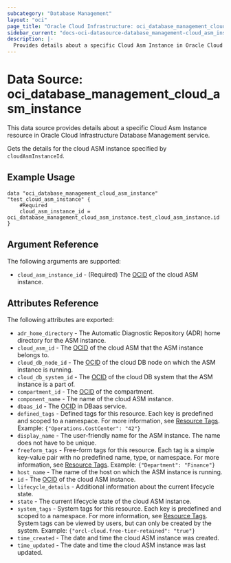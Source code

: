 ```yaml
---
subcategory: "Database Management"
layout: "oci"
page_title: "Oracle Cloud Infrastructure: oci_database_management_cloud_asm_instance"
sidebar_current: "docs-oci-datasource-database_management-cloud_asm_instance"
description: |-
  Provides details about a specific Cloud Asm Instance in Oracle Cloud Infrastructure Database Management service
---
```


# Data Source: oci_database_management_cloud_asm_instance
This data source provides details about a specific Cloud Asm Instance resource in Oracle Cloud Infrastructure Database Management service.

Gets the details for the cloud ASM instance specified by `cloudAsmInstanceId`.


## Example Usage

```hcl
data "oci_database_management_cloud_asm_instance" "test_cloud_asm_instance" {
	#Required
	cloud_asm_instance_id = oci_database_management_cloud_asm_instance.test_cloud_asm_instance.id
}
```

## Argument Reference

The following arguments are supported:

* `cloud_asm_instance_id` - (Required) The [OCID](https://docs.cloud.oracle.com/iaas/Content/General/Concepts/identifiers.htm) of the cloud ASM instance.


## Attributes Reference

The following attributes are exported:

* `adr_home_directory` - The Automatic Diagnostic Repository (ADR) home directory for the ASM instance.
* `cloud_asm_id` - The [OCID](https://docs.cloud.oracle.com/iaas/Content/General/Concepts/identifiers.htm) of the cloud ASM that the ASM instance belongs to.
* `cloud_db_node_id` - The [OCID](https://docs.cloud.oracle.com/iaas/Content/General/Concepts/identifiers.htm) of the cloud DB node on which the ASM instance is running.
* `cloud_db_system_id` - The [OCID](https://docs.cloud.oracle.com/iaas/Content/General/Concepts/identifiers.htm) of the cloud DB system that the ASM instance is a part of.
* `compartment_id` - The [OCID](https://docs.cloud.oracle.com/iaas/Content/General/Concepts/identifiers.htm) of the compartment.
* `component_name` - The name of the cloud ASM instance.
* `dbaas_id` - The [OCID](https://docs.cloud.oracle.com/iaas/Content/General/Concepts/identifiers.htm) in DBaas service.
* `defined_tags` - Defined tags for this resource. Each key is predefined and scoped to a namespace. For more information, see [Resource Tags](https://docs.cloud.oracle.com/iaas/Content/General/Concepts/resourcetags.htm). Example: `{"Operations.CostCenter": "42"}` 
* `display_name` - The user-friendly name for the ASM instance. The name does not have to be unique.
* `freeform_tags` - Free-form tags for this resource. Each tag is a simple key-value pair with no predefined name, type, or namespace. For more information, see [Resource Tags](https://docs.cloud.oracle.com/iaas/Content/General/Concepts/resourcetags.htm). Example: `{"Department": "Finance"}` 
* `host_name` - The name of the host on which the ASM instance is running.
* `id` - The [OCID](https://docs.cloud.oracle.com/iaas/Content/General/Concepts/identifiers.htm) of the cloud ASM instance.
* `lifecycle_details` - Additional information about the current lifecycle state.
* `state` - The current lifecycle state of the cloud ASM instance.
* `system_tags` - System tags for this resource. Each key is predefined and scoped to a namespace. For more information, see [Resource Tags](https://docs.cloud.oracle.com/iaas/Content/General/Concepts/resourcetags.htm). System tags can be viewed by users, but can only be created by the system.  Example: `{"orcl-cloud.free-tier-retained": "true"}` 
* `time_created` - The date and time the cloud ASM instance was created.
* `time_updated` - The date and time the cloud ASM instance was last updated.

